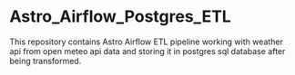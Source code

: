 # Astro_Airflow_Postgres_ETL
This repository contains Astro Airflow ETL pipeline working with weather api from open meteo api data and storing it in postgres sql database after being transformed.
